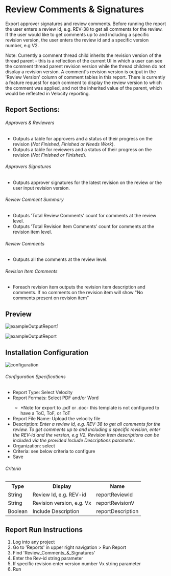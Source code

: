 # Review Comments & Signatures 
Export approver signatures and review comments. Before running the report the user enters a review id, e.g. REV-38 to get all comments for the review. If the user would like to get comments up to and including a specific revision version, the user enters the review id and a specific version number, e.g V2.

Note: Currently a comment thread child inherits the revision version of the thread parent - this is a reflection of the current UI in which a user can see the comment thread parent revision version while the thread children do not display a revision version. A comment's revision version is output in the 'Review Version' column of comment tables in this report. There is currently a feature request for each comment to display the review version to which the comment was applied, and not the inherited value of the parent, which would be reflected in Velocity reporting. 

## Report Sections:
###### Approvers & Reviewers
<ul>
<li>Outputs a table for approvers and a status of their progress on the revision (<i>Not Finished, Finished or Needs Work</i>).</li>
<li>Outputs a table for reviewers and a status of their progress on the revision (<i>Not Finished or Finished</i>).</li>
</ul>

###### Approvers Signatures
<ul>
<li>Outputs approver signatures for the latest revision on the review or the user input revision version.</li>
</ul>

###### Review Comment Summary
<ul>
<li>Outputs 'Total Review Comments' count for comments at the review level.</li>
<li>Outputs 'Total Revision Item Comments' count for comments at the revision item level.</li>
</ul>

###### Review Comments
<ul>
<li>Outputs all the comments at the review level.</li>
</ul>

###### Revision Item Comments 
<ul>
<li>Foreach revision item outputs the revision item description and comments. If no comments on the revision item will show "No comments present on revision item”</li>
</ul>


## Preview

![exampleOutputReport1](https://github.com/user-attachments/assets/3fc94225-a116-4180-8ddb-a87dcd41c1bb)


![exampleOutputReport](https://github.com/user-attachments/assets/0d60cdfd-76af-4251-bd13-e733c4afca62)


## Installation Configuration

![configuration](https://github.com/user-attachments/assets/d4412147-aeb0-43cc-962d-0ff3be9b4036)

###### Configuration Specifications
<ul> 
  <li>Report Type: Select Velocity</li>
  <li>Report Formats: Select PDF and/or Word</li>
  <ul>
  <li>*Note for export to .pdf or .doc- this template is not configured to have a ToC, ToF, or ToT</li>
  </ul>
  <li>Report File Name: Upload the velocity file</li>
  <li>Description: <i>Enter a review id, e.g. REV-38 to get all comments for the review. To get comments up to and including a specific revision, enter the REV-id and the version, e.g V2. Revision Item descriptions can be included via the provided Include Descriptions parameter.</i></li>
  <li>Organization: select</li>
  <li>Criteria: see below criteria to configure</li>
  <li>Save</li>
</ul>

<h6>Criteria</h6>
<table>
  <tr>
    <th>Type</th>
    <th>Display</th>
    <th>Name</th>
  </tr>
  <tr>
    <td>String</td>
    <td>Review Id, e.g. REV-id</td>
    <td>reportReviewId</td>
  </tr>
  <tr>
    <td>String</td>
    <td>Revision version, e.g. Vx</td>
    <td>reportRevisionV</td>
  </tr>
  <tr>
    <td>Boolean</td>
    <td>Include Description</td>
    <td>reportDescription</td>
  </tr>
</table>


## Report Run Instructions 
<ol>
  <li>Log into any project</li>
  <li>Go to 'Reports' in upper right navigation > Run Report</li>
  <li>Find 'Review_Comments_&_Signatures'</li>
  <li>Enter the Rev-id string parameter</li>
  <li>If specific revision enter version number Vx string parameter</li>
  <li>Run</li>
</ol>
 